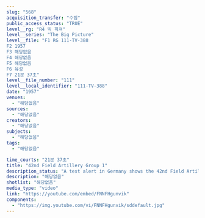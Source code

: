 ```yaml
---
slug: "568"
acquisition_transfer: "수집"
public_access_status: "TRUE"
level__rg: "R4 빅 픽쳐"
level__series: "The Big Picture"
level__file: "F1 RG 111-TV-388
F2 1957
F3 해당없음
F4 해당없음
F5 해당없음
F6 유성
F7 21분 37초"
level__file_number: "111"
level__local_identifier: "111-TV-388"
date: "1957"
venues: 
  - "해당없음"
sources: 
  - "해당없음"
creators: 
  - "해당없음"
subjects: 
  - "해당없음"
tags: 
  - "해당없음"

time_courts: "21분 37초"
title: "42nd Field Artillery Group 1"
description_status: "A test alert in Germany shows the 42nd Field Artillery Group wheel two of its most formidable weapons - the Corporal and the 280mm Cannon - into action."
description: "해당없음"
shotlist: "해당없음"
media_type: "video"
link: "https://youtube.com/embed/FNNFHgunvik"
components: 
  - "https://img.youtube.com/vi/FNNFHgunvik/sddefault.jpg"
---
```

